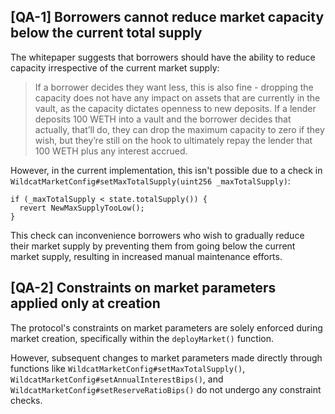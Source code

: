## [QA-1] Borrowers cannot reduce market capacity below the current total supply

The whitepaper suggests that borrowers should have the ability to reduce capacity irrespective of the current market supply:

> If a borrower decides they want less, this is also fine - dropping the capacity does
not have any impact on assets that are currently in the vault, as the capacity
dictates openness to new deposits. If a lender deposits 100 WETH into a vault
and the borrower decides that actually, that’ll do, they can drop the maximum
capacity to zero if they wish, but they’re still on the hook to ultimately repay
the lender that 100 WETH plus any interest accrued.

However, in the current implementation, this isn't possible due to a check in `WildcatMarketConfig#setMaxTotalSupply(uint256 _maxTotalSupply)`:

```sol
if (_maxTotalSupply < state.totalSupply()) {
  revert NewMaxSupplyTooLow();
}
```

This check can inconvenience borrowers who wish to gradually reduce their market supply by preventing them from going below the current market supply, resulting in increased manual maintenance efforts.

## [QA-2] Constraints on market parameters applied only at creation

The protocol's constraints on market parameters are solely enforced during market creation, specifically within the `deployMarket()` function.

However, subsequent changes to market parameters made directly through functions like `WildcatMarketConfig#setMaxTotalSupply()`, `WildcatMarketConfig#setAnnualInterestBips()`, and `WildcatMarketConfig#setReserveRatioBips()` do not undergo any constraint checks.